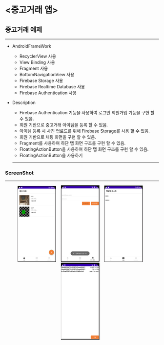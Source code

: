 # <중고거래 앱>
  
## 중고거래 예제

-----

- AndroidFrameWork
    * RecyclerView 사용
    * View Binding 사용
    * Fragment 사용
    * BottomNavigationView 사용
    * Firebase Storage 사용
    * Firebase Realtime Database 사용
    * Firebase Authentication 사용

- Description
    * Firebase Authentication 기능을 사용하여 로그인 회원가입 기능을 구현 할 수 있음.
    * 회원 기반으로 중고거래 아이템을 등록 할 수 있음.
    * 아이템 등록 시 사진 업로드를 위해 Firebase Storage를 사용 할 수 있음.
    * 회원 기반으로 채팅 화면을 구현 할 수 있음.
    * Fragment를 사용하여 하단 탭 화면 구조를 구현 할 수 있음.
    * FloatingActionButton을 사용하여 하단 탭 화면 구조를 구현 할 수 있음.
    * FloatingActionButton을 사용하기


  ---
  
### ScreenShot
---

<p align="center">
  <img src="../../android_Thirty_Project/images/TradingActivity_Home.PNG" width="25%" alt="1.png">&nbsp;&nbsp;&nbsp;
  <img src="../../android_Thirty_Project/images/TradingActivity_Login.PNG" width="25%" alt="1.png">&nbsp;&nbsp;&nbsp;
  <img src="../../android_Thirty_Project/images/TradingActivity_ChatRoomList.PNG" width="25%" alt="1.png">&nbsp;&nbsp;&nbsp;
    <img src="../../android_Thirty_Project/images/TradingActivity_ChatRoom.PNG" width="25%" alt="1.png">&nbsp;&nbsp;&nbsp;
</p>
